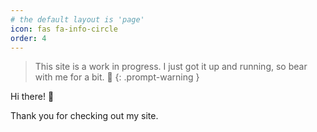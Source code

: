 ```yaml
---
# the default layout is 'page'
icon: fas fa-info-circle
order: 4
---
```


>  This site is a work in progress. I just got it up and running, 
so bear with me for a bit. 🙌
{: .prompt-warning }

Hi there! 👋 

Thank you for checking out my site.
